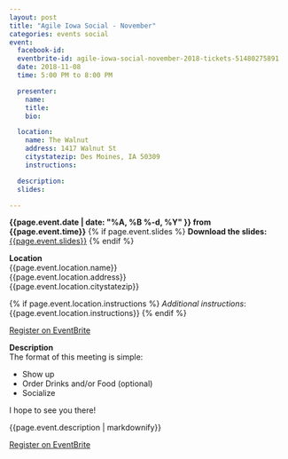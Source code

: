 ```yaml
---
layout: post
title: "Agile Iowa Social - November"
categories: events social
event:
  facebook-id: 
  eventbrite-id: agile-iowa-social-november-2018-tickets-51480275891
  date: 2018-11-08
  time: 5:00 PM to 8:00 PM

  presenter:
    name: 
    title: 
    bio:

  location:
    name: The Walnut
    address: 1417 Walnut St
    citystatezip: Des Moines, IA 50309
    instructions: 

  description: 
  slides: 

---
```

**{{page.event.date | date: "%A, %B %-d, %Y" }} from
 {{page.event.time}}**
{% if page.event.slides %}
  **Download the slides:**
  [{{page.event.slides}}](p/{{page.event.slides}})
{% endif %}

**Location**  
{{page.event.location.name}}  
{{page.event.location.address}}  
{{page.event.location.citystatezip}}  

{% if page.event.location.instructions %}
  *Additional instructions*: 
  {{page.event.location.instructions}}
{% endif %}

<a class="btn" title="EventBrite Registration"  href="http://www.eventbrite.com/e/{{page.event.eventbrite-id}}" target="_blank" data-eventdate="{{page.event.date | date: '%D'}}">Register on EventBrite</a>

**Description**  
 The format of this meeting is simple:

  - Show up
  - Order Drinks and/or Food (optional)
  - Socialize

I hope to see you there!

{{page.event.description | markdownify}}

<a class="btn" title="EventBrite Registration" href="http://www.eventbrite.com/e/{{page.event.eventbrite-id}}" target="_blank">Register on EventBrite</a>
